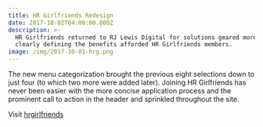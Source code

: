 ```yaml
---
title: HR Girlfriends Redesign
date: 2017-10-02T04:00:00.000Z
description: >-
  HR Girlfriends returned to RJ Lewis Digital for solutions geared more towards
  clearly defining the benefits afforded HR Girlfriends members. 
image: /img/2017-10-01-hrg.png
---
```

The new menu categorization brought the previous eight selections down to just four (to which two more were added later).  Joining HR Girlfriends has never been easier with the more concise application process and the prominent call to action in the header and sprinkled throughout the site.

Visit [hrgirlfriends](http://hrgirlfriends.com/)





